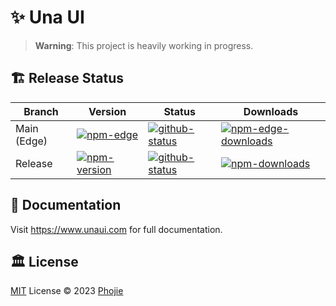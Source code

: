 # ✨ Una UI

> **Warning**: This project is heavily working in progress.

## 🏗️ Release Status

| Branch | Version | Status | Downloads |
| --- | --- | --- | --- |
| Main (Edge) | [![npm-edge][npm-edge-src]][npm-edge-href] | [![github-status][github-status-src]][github-status-href] | [![npm-edge-downloads][npm-edge-downloads-src]][npm-edge-downloads-href] |
| Release | [![npm-version][npm-version-src]][npm-version-href] | [![github-status][github-status-src]][github-status-href] | [![npm-downloads][npm-downloads-src]][npm-downloads-href] |

## 📙 Documentation

Visit https://www.unaui.com for full documentation.

## 🏛️ License

[MIT](./LICENSE) License © 2023 [Phojie](https://github.com/phojie)

<!-- Badge Variables -->

[npm-version-src]: https://img.shields.io/npm/v/@una-ui/preset?style=flat&colorA=18181B&colorB=CA8A04
[npm-version-href]: https://npmjs.com/package/@una-ui/preset
[npm-edge-src]: https://img.shields.io/npm/v/@una-ui/preset-edge?style=flat&colorA=18181B&colorB=CA8A04
[npm-edge-href]: https://npmjs.com/package/@una-ui/preset-edge
[npm-downloads-src]: https://img.shields.io/npm/dm/@una-ui/preset?style=flat&colorA=18181B&colorB=CA8A04
[npm-downloads-href]: https://npmjs.com/package/@una-ui/preset
[npm-edge-downloads-src]: https://img.shields.io/npm/dm/@una-ui/preset-edge?style=flat&colorA=18181B&colorB=CA8A04
[npm-edge-downloads-href]: https://npmjs.com/package/@una-ui/preset-edge
[github-status-src]: https://img.shields.io/github/checks-status/una-ui/una-ui/main?style=flat&colorA=18181B&colorB=CA8A04
[github-status-href]: https://github.com/una-ui/una-ui/actions
